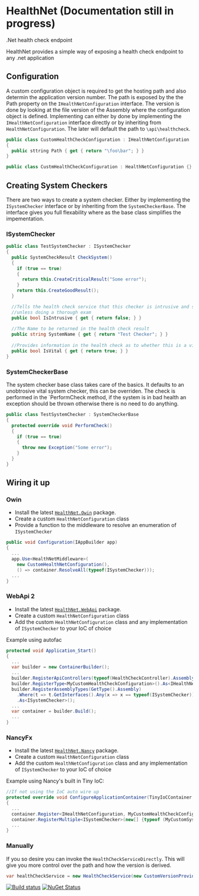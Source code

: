 # HealthNet (Documentation still in progress)
.Net health check endpoint


HealthNet provides a simple way of exposing a health check endpoint to any .net application

## Configuration

A custom configuration object is required to get the hosting path and also determin the application version number.
The path is exposed by the the Path property on the `IHealthNetConfiguration` interface. The version is done by looking at the file version of the Assembly where the configuration object is defined. Implementing can either by done by implementing the `IHealthNetConfiguration` interface directly or by inheriting from `HealthNetConfiguration`. The later will default the path to `\api\healthcheck`.

```csharp
public class CustomHealthCheckConfiguration : IHealthNetConfiguration
{
  public sttring Path { get { return "\foo\bar"; } }
}

public class CustmHealthCheckConfiguration : HealthNetConfiguration {}
```


## Creating System Checkers

There are two ways to create a system checker. Either by implementing the `ISystemChecker` interface or by inheriting from the `SystemCheckerBase`.
The interface gives you full flexability where as the base class simplifies the impementation.

### ISystemChecker

```csharp
public class TestSystemChecker : ISystemChecker
{
  public SystemCheckResult CheckSystem()
  {
    if (true == true)
    {
      return this.CreateCriticalResult("Some error");
    }
    return this.CreateGoodResult();
  }

  //Tells the health check service that this checker is intrusive and should be skipped
  //unless doing a thorough exam
  public bool IsIntrusive { get { return false; } }
  
  //The Name to be returned in the health check result
  public string SystemName { get { return "Test Checker"; } }
  
  //Provides information in the health check as to whether this is a vital system or not
  public bool IsVital { get { return true; } }
}
```

### SystemCheckerBase

The system checker base class takes care of the basics. It defaults to an unobtrosive vital system checker, this can be overriden.
The check is performed in the `PerformCheck method, if the system is in bad health an exception should be thrown otherwise there is no need to do anything.

```csharp
public class TestSystemChecker : SystemCheckerBase
{
  protected override void PerformCheck()
  {
    if (true == true)
    {
      throw new Exception("Some error");
    }
  }
}
```

## Wiring it up

### Owin

* Install the latest [`HealthNet.Owin`](https://www.nuget.org/packages/HealthNet.Owin/) package.
* Create a custom `HealthNetConfiguration` class
* Provide a function to the middleware to resolve an enumeration of `ISystemChecker`

```csharp
public void Configuration(IAppBuilder app)
{
  ...
  app.Use<HealthNetMiddleware>(
    new CustomHealthNetConfiguration(),
    () => container.ResolveAll(typeof(ISystemChecker)));
  ...
}
```

### WebApi 2

* Install the latest [`HealthNet.WebApi`](https://www.nuget.org/packages/HealthNet.WebApi/) package.
* Create a custom `HealthNetConfiguration` class
* Add the custom `HealthNetConfiguration` class and any implementation of `ISystemChecker` to your IoC of choice

Example using autofac

```csharp
protected void Application_Start()
{
  ...
  var builder = new ContainerBuilder();
  ...
  builder.RegisterApiControllers(typeof(HealthCheckController).Assembly);
  builder.RegisterType<MyCustomHealthCheckConfiguration>().As<IHealthNetConfiguration>();
  builder.RegisterAssemblyTypes(GetType().Assembly)
    .Where(t => t.GetInterfaces().Any(x => x == typeof(ISystemChecker)))
    .As<ISystemChecker>();
  ...
  var container = builder.Build();
  ...
}
```

### NancyFx

* Install the latest [`HealthNet.Nancy`](https://www.nuget.org/packages/HealthNet.Nancy/) package.
* Create a custom `HealthNetConfiguration` class
* Add the custom `HealthNetConfiguration` class and any implementation of `ISystemChecker` to your IoC of choice

Example using Nancy's built in Tiny IoC:
 
```csharp
//If not using the IoC auto wire up
protected override void ConfigureApplicationContainer(TinyIoCContainer container)
{
  ...
  container.Register<IHealthNetConfiguration, MyCustomHealthCheckConfiguration>().AsSingleton();
  container.RegisterMultiple<ISystemChecker>(new[] {typeof (MyCustomSystemChecker), typeof (MyOtherCustinSystemChecker)});
  ...
}
```

### Manually

If you so desire you can invoke the `HealthCheckServiceDirectly`. This will give you more control over the path and how the version is derived.

```csharp
var healthCheckService = new HealthCheckService(new CustomVersionProvider(), new [] { new CustomSystemChecker() });
```

[![Build status](https://ci.appveyor.com/api/projects/status/05xrcyeej88itj1b?svg=true)](https://ci.appveyor.com/project/bronumski/healthnet)
[![NuGet Status](http://img.shields.io/nuget/v/HealthNet.Core.svg?style=flat)](https://www.nuget.org/packages/HealthNet.Core/) 
